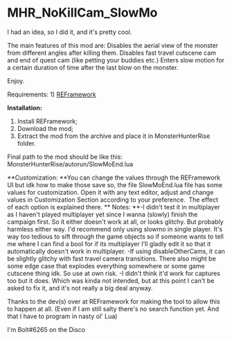 # MHR_NoKillCam_SlowMo
 
I had an idea, so I did it, and it's pretty cool.

The main features of this mod are:
Disables the aerial view of the monster from different angles after killing them.
Disables fast travel cutscene cam and end of quest cam (like petting your buddies etc.)
Enters slow motion for a certain duration of time after the last blow on the monster.

Enjoy.

Requirements:
1) [REFramework](https://www.nexusmods.com/monsterhunterrise/mods/26)﻿

**Installation:**
1) Install REFramework;
2) Download the mod;
3) Extract the mod from the archive and place it in MonsterHunterRise folder.

Final path to the mod should be like this: MonsterHunterRise/autorun/SlowMoEnd.lua

**Customization:
**You can change the values through the REFramework UI but idk how to make those save so, the file SlowMoEnd.lua file has some values for customization. Open it with any text editor, adjust and change values in Customization Section according to your preference. 
The effect of each option is explained there.
**
Notes:
**-I didn't test it in multiplayer as I haven't played multiplayer yet since I wanna (slowly) finish the campaign first. So it either doesn't work at all, or looks glitchy. But probably harmless either way. I'd recommend only using slowmo in single player. It's way too tedious to sift through the game objects so if someone wants to tell me where I can find a bool for if its multiplayer I'll gladly edit it so that it automatically doesn't work in multiplayer.
-If using disableOtherCams, it can be slightly glitchy with fast travel camera transitions. There also might be some edge case that explodes everything somewhere or some game cutscene thing idk. So use at own risk.
-I didn't think it'd work for captures too but it does. Which was kinda not intended, but at this point I can't be asked to fix it, and it's not really a big deal anyway.

Thanks to the dev(s) over at REFramework for making the tool to allow this to happen at all. (Even if I am still salty there's no search function yet. And that I have to program in nasty ol' Lua)

I'm Bolt#6265 on the Disco